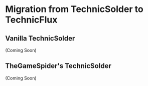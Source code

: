 # Migration from TechnicSolder to TechnicFlux

## Vanilla TechnicSolder
(Coming Soon)

## TheGameSpider's TechnicSolder
(Coming Soon)
